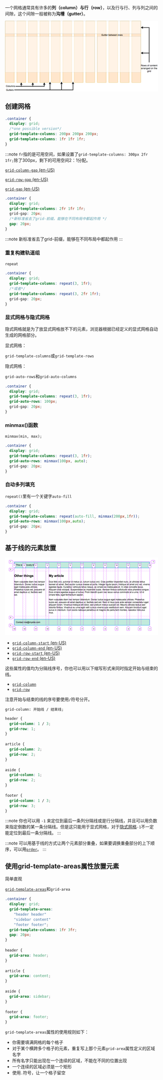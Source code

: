 一个网格通常具有许多的**列（column）**与**行（row）**，以及行与行、列与列之间的间隙，这个间隙一般被称为**沟槽（gutter）**。

![](../../img/28.Grids-20231007143501.png)

## 创建网格

```css
.container {
  display: grid;
  /*one possible version*/
  grid-template-columns: 200px 200px 200px;
  grid-template-columns: 1fr 1fr 1fr;
}
```

:::note
`fr`指的是可用空间，如果设置了`grid-template-columns: 300px 2fr 1fr;`除了300px，剩下的可用空间2：1分配。

[`grid-column-gap` (en-US)](https://developer.mozilla.org/en-US/docs/Web/CSS/column-gap "Currently only available in English (US)")

[`grid-row-gap` (en-US)](https://developer.mozilla.org/en-US/docs/Web/CSS/row-gap "Currently only available in English (US)")

[`grid-gap` (en-US)](https://developer.mozilla.org/en-US/docs/Web/CSS/gap "Currently only available in English (US)")

```css
.container {
  display: grid;
  grid-template-columns: 2fr 1fr 1fr;
  grid-gap: 20px;
  /*新标准省去了grid-前缀，能够在不同布局中都起作用 */
  gap: 20px;
}
```

:::note
新标准省去了grid-前缀，能够在不同布局中都起作用
:::
### 重复构建轨道组

`repeat`

```css
.container {
  display: grid;
  grid-template-columns: repeat(3, 1fr);
  /*或者*/
  grid-template-columns: repeat(3, 2fr 1fr);
  grid-gap: 20px;
}
```

### 显式网格与隐式网格

隐式网格就是为了放显式网格放不下的元素，浏览器根据已经定义的显式网格自动生成的网格部分。

显式网格：

`grid-template-columns`或`grid-template-rows`

隐式网格：

`grid-auto-rows`和`grid-auto-columns`

```css
.container {
  display: grid;
  grid-template-columns: repeat(3, 1fr);
  grid-auto-rows: 100px;
  grid-gap: 20px;
}
```

### minmax()函数

`minmax(min, max);`

```css
.container {
  display: grid;
  grid-template-columns: repeat(3, 1fr);
  grid-auto-rows: minmax(100px, auto);
  grid-gap: 20px;
}
```

### 自动多列填充

`repeat()`里有一个关键字`auto-fill`

```css
.container {
  display: grid;
  grid-template-columns: repeat(auto-fill, minmax(200px,1fr));
  grid-auto-rows: minmax(100px,auto);
  grid-gap: 20px;
}
```

## 基于线的元素放置

![](../../img/28.Grids-20231007153125.png)

- [`grid-column-start` (en-US)](https://developer.mozilla.org/en-US/docs/Web/CSS/grid-column-start "Currently only available in English (US)")
- [`grid-column-end` (en-US)](https://developer.mozilla.org/en-US/docs/Web/CSS/grid-column-end "Currently only available in English (US)")
- [`grid-row-start` (en-US)](https://developer.mozilla.org/en-US/docs/Web/CSS/grid-row-start "Currently only available in English (US)")
- [`grid-row-end` (en-US)](https://developer.mozilla.org/en-US/docs/Web/CSS/grid-row-end "Currently only available in English (US)")

这些属性的值均为分隔线序号，你也可以用以下缩写形式来同时指定开始与结束的线。

- [`grid-column`](https://developer.mozilla.org/zh-CN/docs/Web/CSS/grid-column)
- [`grid-row`](https://developer.mozilla.org/zh-CN/docs/Web/CSS/grid-row)

注意开始与结束的线的序号要使用`/`符号分开。

`grid-column: 开始线 / 结束线;`

```css
header {
  grid-column: 1 / 3;
  grid-row: 1;
}

article {
  grid-column: 2;
  grid-row: 2;
}

aside {
  grid-column: 1;
  grid-row: 2;
}

footer {
  grid-column: 1 / 3;
  grid-row: 3;
}
```

:::note
你也可以用 `-1` 来定位到最后一条列分隔线或是行分隔线，并且可以用负数来指定倒数的某一条分隔线。但是这只能用于显式网格，对于[隐式网格](https://developer.mozilla.org/zh-CN/docs/Glossary/Grid)`-1`不一定能定位到最后一条分隔线。
:::

:::note
可以用基于线的方式让两个元素部分重叠，如果要调换重叠部分的上下顺序，可以用[`order`](https://developer.mozilla.org/zh-CN/docs/Web/CSS/order)。
:::
## 使用grid-template-areas属性放置元素

简单直观

[`grid-template-areas`](https://developer.mozilla.org/zh-CN/docs/Web/CSS/grid-template-areas)和`grid-area`

```css
.container {
  display: grid;
  grid-template-areas:
    "header header"
    "sidebar content"
    "footer footer";
  grid-template-columns: 1fr 3fr;
  gap: 20px;
}

header {
  grid-area: header;
}

article {
  grid-area: content;
}

aside {
  grid-area: sidebar;
}

footer {
  grid-area: footer;
}
```

`grid-template-areas`属性的使用规则如下：

- 你需要填满网格的每个格子
- 对于某个横跨多个格子的元素，重复写上那个元素`grid-area`属性定义的区域名字
- 所有名字只能出现在一个连续的区域，不能在不同的位置出现
- 一个连续的区域必须是一个矩形
- 使用`.`符号，让一个格子留空

